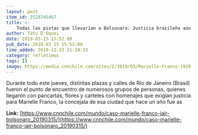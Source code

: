 ```yaml
---
layout: post
item_id: 2528745467
title: >-
    Todas las pistas que llevarían a Bolsonaro: Justicia brasileña aún no aclara quién mandó a matar a Marielle Franco
author: Tatu D'Oquei
date: 2019-03-15 15:52:00
pub_date: 2019-03-15 15:52:00
time_added: 2019-12-23 21:19:33
category: refletimos
tags: []
image: https://media.cnnchile.com/sites/2/2019/03/Marielle-Franco-1920-1.jpg
---
```


Durante todo este jueves, distintas plazas y calles de Río de Janeiro (Brasil) fueron el punto de encuentro de numerosos grupos de personas, quienes llegaron con pancartas, flores y carteles con homenajes que exigían justicia para Marielle Franco, la concejala de esa ciudad que hace un año fue as

**Link:** [https://www.cnnchile.com/mundo/caso-marielle-franco-jair-bolsonaro_20190315/](https://www.cnnchile.com/mundo/caso-marielle-franco-jair-bolsonaro_20190315/)

